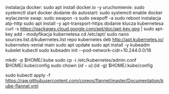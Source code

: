 instalacja docker:
sudo apt install docker.io -y
uruchomienie:
sudo systemctl start docker
dodanie do autostart:
sudo systemctl enable docker
wylaczenie swap:
sudo swapon -s
sudo swapoff -a
sudo reboot
instalacja atp-http
sudo apt install -y apt-transport-https
dodanie klucza kubernetesa
curl -s https://packages.cloud.google.com/apt/doc/apt-key.gpg | sudo apt-key add -
modyfikacja kubernetesa
cd /etc/apt/
sudo nano sources.list.d/kubernetes.list
repo kubernetes
deb http://apt.kubernetes.io/ kubernetes-xenial main
sudo apt update
sudo apt install -y kubeadm kubelet kubectl
sudo kubeadm init --pod-network-cidr=10.244.0.0/16


mkdir -p $HOME/.kube
sudo cp -i /etc/kubernetes/admin.conf $HOME/.kube/config
sudo chown $(id -u):$(id -g) $HOME/.kube/config

sudo kubectl apply -f https://raw.githubusercontent.com/coreos/flannel/master/Documentation/kube-flannel.yml


